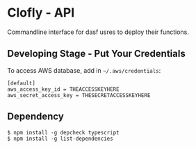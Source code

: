 # Clofly - API

Commandline interface for dasf usres to deploy their functions.

## Developing Stage - Put Your Credentials

To access AWS database, add in ```~/.aws/credentials```:

    [default]
    aws_access_key_id = THEACCESSKEYHERE
    aws_secret_access_key = THESECRETACCESSKEYHERE

## Dependency

    $ npm install -g depcheck typescript
    $ npm install -g list-dependencies

